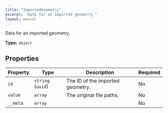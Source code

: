 ```yaml
---
title: "ImportedGeometry"
excerpt: "Data for an imported geometry."
layout: manual
---
```


Data for an imported geometry.


**Type:** `object`




## Properties

| Property | Type | Description | Required |
|----------|------|-------------|----------|
| `id` |`string` (`uuid`)| The ID of the imported geometry. | No |
| `value` |`array`| The original file paths. | No |
| `__meta` |`array`|  | No |


